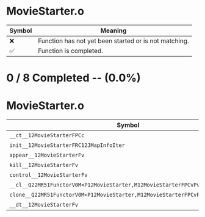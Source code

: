 # MovieStarter.o
| Symbol | Meaning 
| ------------- | ------------- 
| :x: | Function has not yet been started or is not matching. 
| :white_check_mark: | Function is completed. 


# 0 / 8 Completed -- (0.0%)
# MovieStarter.o
| Symbol | Decompiled? |
| ------------- | ------------- |
| `__ct__12MovieStarterFPCc` | :x: |
| `init__12MovieStarterFRC12JMapInfoIter` | :x: |
| `appear__12MovieStarterFv` | :x: |
| `kill__12MovieStarterFv` | :x: |
| `control__12MovieStarterFv` | :x: |
| `__cl__Q22MR51FunctorV0M<P12MovieStarter,M12MovieStarterFPCvPv_v>CFv` | :x: |
| `clone__Q22MR51FunctorV0M<P12MovieStarter,M12MovieStarterFPCvPv_v>CFP7JKRHeap` | :x: |
| `__dt__12MovieStarterFv` | :x: |
